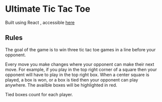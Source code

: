 # Ultimate Tic Tac Toe
Built using React , accessible [here](https://JustinBoyce.github.io/UltimateTicTacToe)

## Rules
The goal of the game is to win three tic tac toe games in a line before your opponent.

Every move you make changes where your opponent can make their next move. For example, if you play in the top right corner of a square then your opponent will have to play in the top right box. When a center square is played, a box is won, or a box is tied then your opponent can play anywhere. The availble boxes will be highlighted in red.

Tied boxes count for each player.


